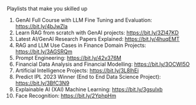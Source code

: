 Playlists that make you skilled up 
1. GenAI Full Course with LLM Fine Tuning and Evaluation: https://bit.ly/4bJwZla
2. Learn RAG from scratch with GenAI projects: https://bit.ly/3Zl47KD
3. Latest AI/GenAI Research Papers Explained: https://bit.ly/4huqEMT
4. RAG and LLM Use Cases in Finance Domain Projects: https://bit.ly/3AGSRQm
4. Prompt Engineering: https://bit.ly/42v376M
5. Financial Data Analysis and Financial Modelling: https://bit.ly/3OCWI5O
6. Artificial Intelligence Projects: https://bit.ly/3L8lhEi
7. Predict IPL 2023 Winner (End to End Data Science Project): https://bit.ly/3BfC3N9
8. Explainable AI (XAI) Machine Learning: https://bit.ly/3gsuIxb
9. Face Recognition: https://bit.ly/2YphpHm